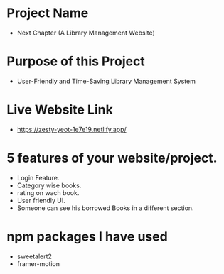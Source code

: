 # Project Name
- Next Chapter (A Library Management Website)  
# Purpose of this Project
- User-Friendly and Time-Saving Library Management System
# Live Website Link
- https://zesty-yeot-1e7e19.netlify.app/
#  5 features of your website/project.
- Login Feature.    
- Category wise books.
- rating on wach book.  
- User friendly UI.
- Someone can see his borrowed Books in a different section.
#  npm packages I have used
- sweetalert2
- framer-motion